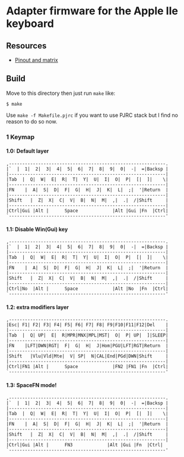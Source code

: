 Adapter firmware for the Apple IIe keyboard
======================

## Resources
- [Pinout and matrix](http://apple2.info/wiki/index.php?title=Pinouts#Apple_.2F.2Fe_Motherboard_keyboard_connector)

## Build
Move to this directory then just run `make` like:

    $ make

Use `make -f Makefile.pjrc` if you want to use PJRC stack but I find no reason to do so now.


### 1  Keymap
#### 1.0: Default layer
    ,-----------------------------------------------------------.
    |`  |  1|  2|  3|  4|  5|  6|  7|  8|  9|  0|  -|  =|Backsp |
    |-----------------------------------------------------------|
    |Tab  |  Q|  W|  E|  R|  T|  Y|  U|  I|  O|  P|  [|  ]|    \|
    |-----------------------------------------------------------|
    |FN    |  A|  S|  D|  F|  G|  H|  J|  K|  L|  ;|  '|Return  |
    |-----------------------------------------------------------|
    |Shift   |  Z|  X|  C|  V|  B|  N|  M|  ,|  .|  /|Shift     |
    |-----------------------------------------------------------|
    |Ctrl|Gui |Alt |      Space             |Alt |Gui |Fn  |Ctrl|
    `-----------------------------------------------------------'
#### 1.1: Disable Win(Gui) key
    ,-----------------------------------------------------------.
    |`  |  1|  2|  3|  4|  5|  6|  7|  8|  9|  0|  -|  =|Backsp |
    |-----------------------------------------------------------|
    |Tab  |  Q|  W|  E|  R|  T|  Y|  U|  I|  O|  P|  [|  ]|    \|
    |-----------------------------------------------------------|
    |FN    |  A|  S|  D|  F|  G|  H|  J|  K|  L|  ;|  '|Return  |
    |-----------------------------------------------------------|
    |Shift   |  Z|  X|  C|  V|  B|  N|  M|  ,|  .|  /|Shift     |
    |-----------------------------------------------------------|
    |Ctrl|No  |Alt |      Space             |Alt |No  |Fn  |Ctrl|
    `-----------------------------------------------------------'
#### 1.2: extra modifiers layer
    ,-----------------------------------------------------------.
    |Esc| F1| F2| F3| F4| F5| F6| F7| F8| F9|F10|F11|F12|Del    |
    |-----------------------------------------------------------|
    |Tab  |  Q| UP|  E|  R|MPR|MNX|MPL|MST|  O|  P| UP|  ]|SLEEP|
    |-----------------------------------------------------------|
    |FN    |LFT|DWN|RGT|  F|  G|  H|  J|Hom|PGU|LFT|RGT|Return  |
    |-----------------------------------------------------------|
    |Shift   |Vlu|Vld|Mte|  V| SP|  N|CAL|End|PGd|DWN|Shift     |
    |-----------------------------------------------------------|
    |Ctrl|FN1 |Alt |      Space             |FN2 |FN1 |Fn  |Ctrl|
    `-----------------------------------------------------------'
#### 1.3: SpaceFN mode!
    ,-----------------------------------------------------------.
    |`  |  1|  2|  3|  4|  5|  6|  7|  8|  9|  0|  -|  =|Backsp |
    |-----------------------------------------------------------|
    |Tab  |  Q|  W|  E|  R|  T|  Y|  U|  I|  O|  P|  [|  ]|    \|
    |-----------------------------------------------------------|
    |FN    |  A|  S|  D|  F|  G|  H|  J|  K|  L|  ;|  '|Return  |
    |-----------------------------------------------------------|
    |Shift   |  Z|  X|  C|  V|  B|  N|  M|  ,|  .|  /|Shift     |
    |-----------------------------------------------------------|
    |Ctrl|Gui |Alt |      FN3             |Alt |Gui |Fn  |Ctrl|
    `-----------------------------------------------------------'
